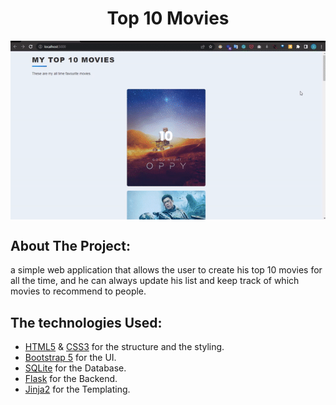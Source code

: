 <h1 align="center"> Top 10 Movies </h1>
<img align="center" src="preview.gif">

## About The Project:
a simple web application that allows the user to create his top 10 movies for all the time, and he can always update his list and keep track of which movies to recommend to people.

## The technologies Used:
- <a href="https://developer.mozilla.org/en-US/docs/Web/HTML">HTML5</a> & <a href="https://developer.mozilla.org/en-US/docs/Web/CSS">CSS3</a> for the structure and the styling.  
- <a href="https://getbootstrap.com/">Bootstrap 5</a> for the UI.  
- <a href="https://www.sqlite.org/index.html">SQLite</a> for the Database.  
- <a href="https://flask.palletsprojects.com/">Flask</a> for the Backend.  
- <a href="https://palletsprojects.com/p/jinja/">Jinja2</a> for the Templating.

